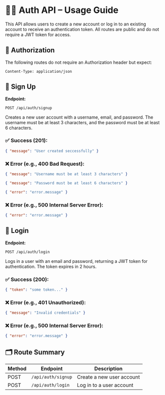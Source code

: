 # 🧑‍💻 Auth API – Usage Guide

This API allows users to create a new account or log in to an existing account to receive an authentication token. All routes are public and do not require a JWT token for access.

## 🔐 Authorization

The following routes do not require an Authorization header but expect:

```http
Content-Type: application/json
```

## 📘 Sign Up

**Endpoint:**

```http
POST /api/auth/signup
```

Creates a new user account with a username, email, and password. The username must be at least 3 characters, and the password must be at least 6 characters.

### ✅ Success (201):

```json
{ "message": "User created seccessfully" }
```

### ❌ Error (e.g., 400 Bad Request):

```json
{ "message": "Username must be at least 3 characters" }
```

```json
{ "message": "Password must be at least 6 characters" }
```

```json
{ "error": "error.message" }
```

### ❌ Error (e.g., 500 Internal Server Error):

```json
{ "error": "error.message" }
```

## 📘 Login

**Endpoint:**

```http
POST /api/auth/login
```

Logs in a user with an email and password, returning a JWT token for authentication. The token expires in 2 hours.

### ✅ Success (200):

```json
{ "token": "some token..." }
```

### ❌ Error (e.g., 401 Unauthorized):

```json
{ "message": "Invalid credentials" }
```

### ❌ Error (e.g., 500 Internal Server Error):

```json
{ "error": "error.message" }
```

## 🗂️ Route Summary

| Method | Endpoint           | Description               |
| ------ | ------------------ | ------------------------- |
| POST   | `/api/auth/signup` | Create a new user account |
| POST   | `/api/auth/login`  | Log in to a user account  |
